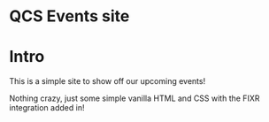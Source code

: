 # QCS Events site

# Intro

This is a simple site to show off our upcoming events! 

Nothing crazy, just some simple vanilla HTML and CSS with the FIXR integration added in!